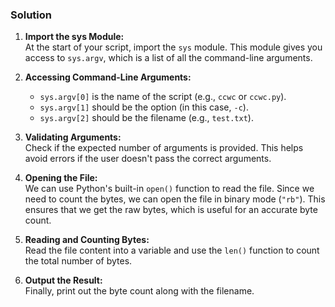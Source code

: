 ### Solution

1.  **Import the sys Module:**\
    At the start of your script, import the `sys` module. This module gives you access to `sys.argv`, which is a list of all the command-line arguments.

2.  **Accessing Command-Line Arguments:**

    - `sys.argv[0]` is the name of the script (e.g., `ccwc` or `ccwc.py`).
    - `sys.argv[1]` should be the option (in this case, `-c`).
    - `sys.argv[2]` should be the filename (e.g., `test.txt`).

3.  **Validating Arguments:**\
    Check if the expected number of arguments is provided. This helps avoid errors if the user doesn't pass the correct arguments.

4.  **Opening the File:**\
    We can use Python's built-in `open()` function to read the file. Since we need to count the bytes, we can open the file in binary mode (`"rb"`). This ensures that we get the raw bytes, which is useful for an accurate byte count.

5.  **Reading and Counting Bytes:**\
    Read the file content into a variable and use the `len()` function to count the total number of bytes.

6.  **Output the Result:**\
    Finally, print out the byte count along with the filename.
